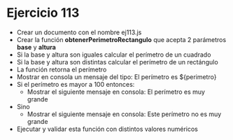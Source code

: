 # Ejercicio 113

- Crear un documento con el nombre ej113.js
- Crear la función **obtenerPerimetroRectangulo** que acepta 2 parámetros **base** y **altura**
- Si la base y altura son iguales calcular el perímetro de un cuadrado
- Si la base y altura son distintas calcular el perímetro de un rectángulo
- La función retorna el perímetro
- Mostrar en consola un mensaje del tipo: El perímetro es ${perimetro}
- Si el perímetro es mayor a 100 entonces:
  - Mostrar el siguiente mensaje en consola: El perímetro es muy grande
- Sino
  - Mostrar el siguiente mensaje en consola: Este perímetro no es muy grande
- Ejecutar y validar esta función con distintos valores numéricos
